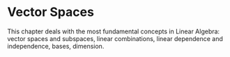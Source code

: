 # Vector Spaces

This chapter deals with the most fundamental concepts in Linear Algebra: vector spaces and subspaces, linear combinations, linear dependence and independence, bases, dimension.